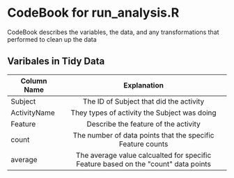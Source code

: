 CodeBook for run_analysis.R
===========================
 CodeBook describes the variables, the data, and any transformations that performed to clean up the data
 
 Varibales in Tidy Data
-----------------------


| Column Name   |     Explanation       |
| ------------- |:-------------:| 
| Subject      | The ID of Subject that did the activity | 
| ActivityName      | They types of activity the Subject was doing      | 
| Feature | Describe the feature of the activity      |
| count    | The number of data points that the specific Feature counts|
| average  | The average value calcualted for specific Feature based on the "count" data points|
 
